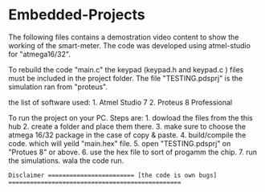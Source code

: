 # Embedded-Projects

The following files contains a demostration video content to show the working of the smart-meter.
The code was developed using atmel-studio for "atmega16/32".

 To rebuild the code "main.c" the keypad (keypad.h and keypad.c ) files must be included in the project folder.
 The file "TESTING.pdsprj" is the simulation ran from "proteus".
 
 the list of software used: 
    1. Atmel Studio 7
    2. Proteus 8 Professional
    
    
To run the project on your PC. Steps are: 
    1. dowload the files from the this hub
    2. create a folder and place them there.
    3. make sure to choose the atmega 16/32 package in the case of copy & paste.
    4. build/compile the code. which will yeild "main.hex" file. 
    5. open "TESTING.pdsprj" on "Protues 8" or above.
    6. use the hex file to sort of progamm the chip.
    7. run the simulations. wala the code run.
    
    
    Disclaimer ======================== [the code is own bugs] ================================================
